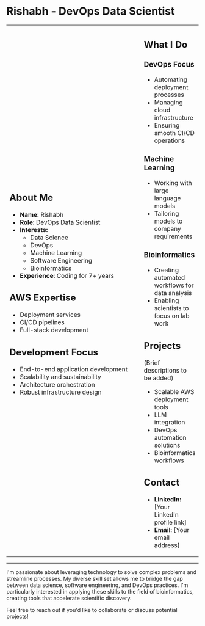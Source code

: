 # Rishabh - DevOps Data Scientist

<table>
<tr>
<td width="100%">

## About Me
- **Name:** Rishabh
- **Role:** DevOps Data Scientist
- **Interests:** 
  - Data Science
  - DevOps
  - Machine Learning
  - Software Engineering
  - Bioinformatics
- **Experience:** Coding for 7+ years

## AWS Expertise
- Deployment services
- CI/CD pipelines
- Full-stack development

## Development Focus
- End-to-end application development
- Scalability and sustainability
- Architecture orchestration
- Robust infrastructure design

</td>
<td width="50%">

## What I Do

### DevOps Focus
- Automating deployment processes
- Managing cloud infrastructure
- Ensuring smooth CI/CD operations

### Machine Learning
- Working with large language models
- Tailoring models to company requirements

### Bioinformatics
- Creating automated workflows for data analysis
- Enabling scientists to focus on lab work

## Projects
(Brief descriptions to be added)
- Scalable AWS deployment tools
- LLM integration
- DevOps automation solutions
- Bioinformatics workflows

## Contact
- **LinkedIn:** [Your LinkedIn profile link]
- **Email:** [Your email address]

</td>
</tr>
</table>

---

I'm passionate about leveraging technology to solve complex problems and streamline processes. My diverse skill set allows me to bridge the gap between data science, software engineering, and DevOps practices. I'm particularly interested in applying these skills to the field of bioinformatics, creating tools that accelerate scientific discovery.

Feel free to reach out if you'd like to collaborate or discuss potential projects!
